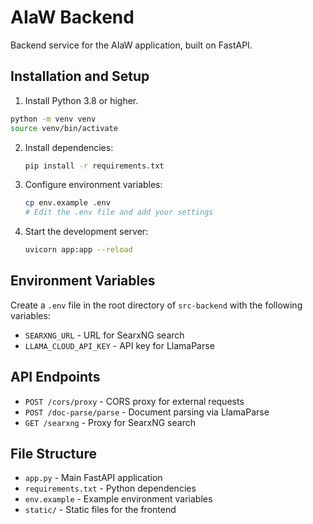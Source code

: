 # AIaW Backend

Backend service for the AIaW application, built on FastAPI.

## Installation and Setup

1. Install Python 3.8 or higher.
  ```bash
  python -m venv venv
  source venv/bin/activate
  ```
2. Install dependencies:
   ```bash
   pip install -r requirements.txt
   ```

3. Configure environment variables:
   ```bash
   cp env.example .env
   # Edit the .env file and add your settings
   ```

4. Start the development server:
   ```bash
   uvicorn app:app --reload
   ```

## Environment Variables

Create a `.env` file in the root directory of `src-backend` with the following variables:

- `SEARXNG_URL` - URL for SearxNG search
- `LLAMA_CLOUD_API_KEY` - API key for LlamaParse

## API Endpoints

- `POST /cors/proxy` - CORS proxy for external requests
- `POST /doc-parse/parse` - Document parsing via LlamaParse
- `GET /searxng` - Proxy for SearxNG search

## File Structure

- `app.py` - Main FastAPI application
- `requirements.txt` - Python dependencies
- `env.example` - Example environment variables
- `static/` - Static files for the frontend
